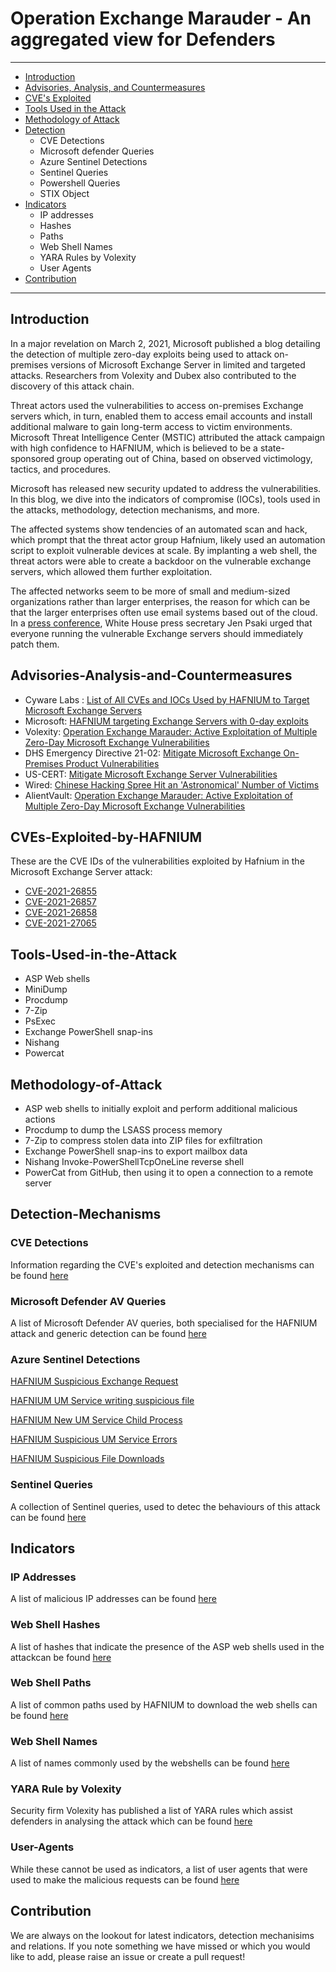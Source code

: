 #
# **Operation Exchange Marauder - An aggregated view for Defenders**
------------
- [Introduction](#Introduction)
- [Advisories, Analysis, and Countermeasures](#Advisories-Analysis-and-Countermeasures)
- [CVE's Exploited](#CVEs-Exploited-by-HAFNIUM)
- [Tools Used in the Attack](#Tools-Used-in-the-Attack)
- [Methodology of Attack](#Methodology-of-Attack)
- [Detection](#Detection-Mechanisms)
	-	CVE Detections
	-	Microsoft defender Queries
	-	Azure Sentinel Detections
	-	Sentinel Queries
	-	Powershell Queries
	-	STIX Object
- [Indicators](#Indicators)
  -	IP addresses
  -	Hashes
  - Paths
  -	Web Shell Names
  -	YARA Rules by Volexity
  -	User Agents
- [Contribution](#Contribution)
------------
## Introduction

In a major revelation on March 2, 2021, Microsoft published a blog detailing the detection of multiple zero-day exploits being used to attack on-premises versions of Microsoft Exchange Server in limited and targeted attacks. Researchers from Volexity and Dubex also contributed to the discovery of this attack chain.

Threat actors used the vulnerabilities to access on-premises Exchange servers which, in turn, enabled them to access email accounts and install additional malware to gain long-term access to victim environments. Microsoft Threat Intelligence Center (MSTIC) attributed the attack campaign with high confidence to HAFNIUM, which is believed to be a state-sponsored group operating out of China, based on observed victimology, tactics, and procedures.

Microsoft has released new security updated to address the vulnerabilities. In this blog, we dive into the indicators of compromise (IOCs), tools used in the attacks, methodology, detection mechanisms, and more.

The affected systems show tendencies of an automated scan and hack, which prompt that the threat actor group Hafnium, likely used an automation script to exploit vulnerable devices at scale. By implanting a web shell, the threat actors were able to create a backdoor on the vulnerable exchange servers, which allowed them further exploitation.

The affected networks seem to be more of small and medium-sized organizations rather than larger enterprises, the reason for which can be that the larger enterprises often use email systems based out of the cloud. In a [press conference](https://thehill.com/policy/cybersecurity/541849-psaki-describes-microsoft-email-breach-as-significant-and-active-threat), White House press secretary Jen Psaki urged that everyone running the vulnerable Exchange servers should immediately patch them.

## Advisories-Analysis-and-Countermeasures
- Cyware Labs : [List of All CVEs and IOCs Used by HAFNIUM to Target Microsoft Exchange Servers](https://cyware.com/blog/list-of-all-cves-and-iocs-used-by-hafnium-to-target-microsoft-exchange-servers-f19e)
- Microsoft: [HAFNIUM targeting Exchange Servers with 0-day exploits](https://www.microsoft.com/security/blog/2021/03/02/hafnium-targeting-exchange-servers/)
- Volexity: [Operation Exchange Marauder: Active Exploitation of Multiple Zero-Day Microsoft Exchange Vulnerabilities](https://www.volexity.com/blog/2021/03/02/active-exploitation-of-microsoft-exchange-zero-day-vulnerabilities/)
- DHS Emergency Directive 21-02: [Mitigate Microsoft Exchange On-Premises Product Vulnerabilities](https://cyber.dhs.gov/ed/21-02/)
- US-CERT: [Mitigate Microsoft Exchange Server Vulnerabilities](https://us-cert.cisa.gov/ncas/alerts/aa21-062a)
- Wired: [Chinese Hacking Spree Hit an &#39;Astronomical&#39; Number of Victims](https://www.wired.com/story/china-microsoft-exchange-server-hack-victims/)
- AlientVault: [Operation Exchange Marauder: Active Exploitation of Multiple Zero-Day Microsoft Exchange Vulnerabilities](https://otx.alienvault.com/pulse/603f0fd90aeed325162eeb9b/)

## CVEs-Exploited-by-HAFNIUM

These are the CVE IDs of the vulnerabilities exploited by Hafnium in the Microsoft Exchange Server attack:

- [CVE-2021-26855](https://cve.mitre.org/cgi-bin/cvename.cgi?name=CVE-2021-26855)
- [CVE-2021-26857](https://cve.mitre.org/cgi-bin/cvename.cgi?name=CVE-2021-26857)
- [CVE-2021-26858](https://cve.mitre.org/cgi-bin/cvename.cgi?name=CVE-2021-26858)
- [CVE-2021-27065](https://cve.mitre.org/cgi-bin/cvename.cgi?name=CVE-2021-27065)

## Tools-Used-in-the-Attack

- ASP Web shells
- MiniDump
- Procdump
- 7-Zip
- PsExec
- Exchange PowerShell snap-ins
- Nishang
- Powercat

## Methodology-of-Attack

- ASP web shells to initially exploit and perform additional malicious actions
- Procdump to dump the LSASS process memory
- 7-Zip to compress stolen data into ZIP files for exfiltration
- Exchange PowerShell snap-ins to export mailbox data
- Nishang Invoke-PowerShellTcpOneLine reverse shell
- PowerCat from GitHub, then using it to open a connection to a remote server

## Detection-Mechanisms

### CVE Detections
Information regarding the CVE's exploited and detection mechanisms can be found [here](https://github.com/cyware-labs/Operation-Exchange-Marauder/data/CVE_detections.md)

### Microsoft Defender AV Queries
A list of Microsoft Defender AV queries, both specialised for the HAFNIUM attack and generic detection can be found [here](https://github.com/cyware-labs/Operation-Exchange-Marauder/blob/main/data/defender.queries)

### Azure Sentinel Detections

[HAFNIUM Suspicious Exchange Request](https://github.com/Azure/Azure-Sentinel/blob/master/Detections/W3CIISLog/HAFNIUMSuspiciousExchangeRequestPattern.yaml)

[HAFNIUM UM Service writing suspicious file](https://github.com/Azure/Azure-Sentinel/blob/master/Detections/MultipleDataSources/HAFNIUMUmServiceSuspiciousFile.yaml)

[HAFNIUM New UM Service Child Process](https://github.com/Azure/Azure-Sentinel/blob/master/Detections/SecurityEvent/HAFNIUMNewUMServiceChildProcess.yaml)

[HAFNIUM Suspicious UM Service Errors](https://cyware.com/blog/v)

[HAFNIUM Suspicious File Downloads](https://github.com/Azure/Azure-Sentinel/blob/257ae42ec65d7e9f5d97a8d5d5043bc2005ec065/Detections/htttp_proxy_oab_CL/HAFNIUMSuspiciousFileDownloads.yaml)

### Sentinel Queries

A collection of Sentinel queries, used to detec the behaviours of this attack can be found [here](https://github.com/cyware-labs/Operation-Exchange-Marauder/blob/main/data/sentinel.queries)

## Indicators

### IP Addresses
A list of malicious IP addresses can be found [here](https://github.com/cyware-labs/Operation-Exchange-Marauder/blob/main/data/ip.indicators)

### Web Shell Hashes

A list of hashes that indicate the presence of the ASP web shells used in the attackcan be found [here](https://github.com/cyware-labs/Operation-Exchange-Marauder/blob/main/data/hashes.indicators)

### Web Shell Paths

A list of common paths used by HAFNIUM to download the web shells can be found [here](https://github.com/cyware-labs/Operation-Exchange-Marauder/blob/main/data/web_shells.paths)


### Web Shell Names

A list of names commonly used by the webshells can be found [here](https://github.com/cyware-labs/Operation-Exchange-Marauder/blob/main/data/web_shells.names)

### YARA Rule by Volexity

Security firm Volexity has published a list of YARA rules which assist defenders in analysing the attack which can be found [here](https://github.com/cyware-labs/Operation-Exchange-Marauder/blob/main/data/rules.yara)

### User-Agents

While these cannot be used as indicators, a list of user agents that were used to make the malicious requests can be found [here](https://github.com/cyware-labs/Operation-Exchange-Marauder/blob/main/data/user_agents.indicators)


## Contribution

We are always on the lookout for latest indicators, detection mechanisims and relations. If you note something we have missed or which you would like to add, please raise an issue or create a pull request!
